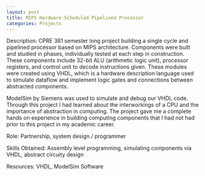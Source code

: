 ```yaml
---
layout: post
title: MIPS Hardware-Scheduled Pipelined Processor
categories: Projects
---
```

Description:
CPRE 381 semester long project building a single cycle and pipelined processor based on MIPS architecture. Components were built and studied in phases, individually tested at each step in construction. These components include 32-bit ALU (arithmetic logic unit), processor registers, and control unit to decode instructions given. These modules were created using VHDL, which is a hardware description language used to simulate dataflow and implement logic gates and connections between abstracted components. 

ModelSim by Siemens was used to simulate and debug our VHDL code. Through this project I had learned about the interworkings of a CPU and the importance of abstraction in computing. The project gave me a complete hands on experience in building computing components that I had not had prior to this project in my academic career. 

Role:
	Partnership, system design / programmer

Skills Obtained:
	Assembly level programming, simulating components via VHDL, abstract circuity design

Resources:
	VHDL, ModelSim Software
